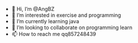 - 👋 Hi, I’m @AngBZ
- 👀 I’m interested in exercise and programming
- 🌱 I’m currently learning java
- 💞️ I’m looking to collaborate on programming learn
- 📫 How to reach me qq857248439

<!---
AngBZ/AngBZ is a ✨ special ✨ repository because its `README.md` (this file) appears on your GitHub profile.
You can click the Preview link to take a look at your changes.
--->
